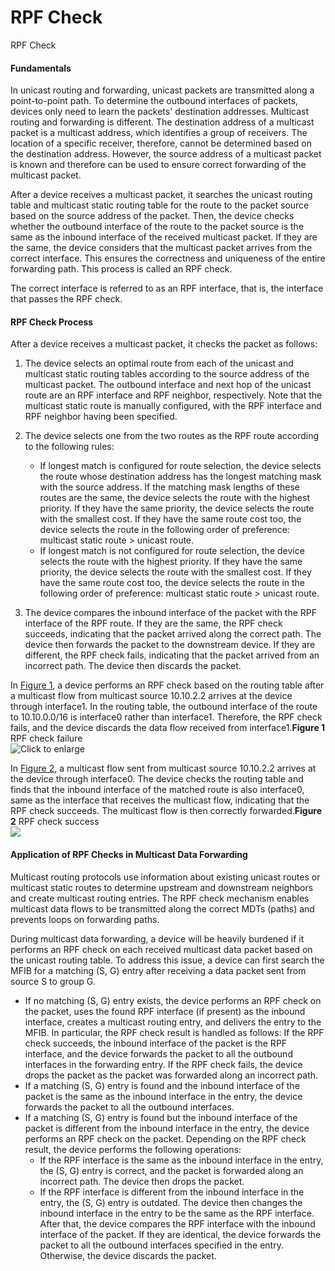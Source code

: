RPF Check
=========

RPF Check

#### Fundamentals

In unicast routing and forwarding, unicast packets are transmitted along a point-to-point path. To determine the outbound interfaces of packets, devices only need to learn the packets' destination addresses. Multicast routing and forwarding is different. The destination address of a multicast packet is a multicast address, which identifies a group of receivers. The location of a specific receiver, therefore, cannot be determined based on the destination address. However, the source address of a multicast packet is known and therefore can be used to ensure correct forwarding of the multicast packet.

After a device receives a multicast packet, it searches the unicast routing table and multicast static routing table for the route to the packet source based on the source address of the packet. Then, the device checks whether the outbound interface of the route to the packet source is the same as the inbound interface of the received multicast packet. If they are the same, the device considers that the multicast packet arrives from the correct interface. This ensures the correctness and uniqueness of the entire forwarding path. This process is called an RPF check.

The correct interface is referred to as an RPF interface, that is, the interface that passes the RPF check.


#### RPF Check Process

After a device receives a multicast packet, it checks the packet as follows:

1. The device selects an optimal route from each of the unicast and multicast static routing tables according to the source address of the multicast packet. The outbound interface and next hop of the unicast route are an RPF interface and RPF neighbor, respectively. Note that the multicast static route is manually configured, with the RPF interface and RPF neighbor having been specified.
2. The device selects one from the two routes as the RPF route according to the following rules:
   
   * If longest match is configured for route selection, the device selects the route whose destination address has the longest matching mask with the source address. If the matching mask lengths of these routes are the same, the device selects the route with the highest priority. If they have the same priority, the device selects the route with the smallest cost. If they have the same route cost too, the device selects the route in the following order of preference: multicast static route > unicast route.
   * If longest match is not configured for route selection, the device selects the route with the highest priority. If they have the same priority, the device selects the route with the smallest cost. If they have the same route cost too, the device selects the route in the following order of preference: multicast static route > unicast route.
3. The device compares the inbound interface of the packet with the RPF interface of the RPF route. If they are the same, the RPF check succeeds, indicating that the packet arrived along the correct path. The device then forwards the packet to the downstream device. If they are different, the RPF check fails, indicating that the packet arrived from an incorrect path. The device then discards the packet.

In [Figure 1](#EN-US_CONCEPT_0000001130782776__fig_dc_fd_mrm_000501), a device performs an RPF check based on the routing table after a multicast flow from multicast source 10.10.2.2 arrives at the device through interface1. In the routing table, the outbound interface of the route to 10.10.0.0/16 is interface0 rather than interface1. Therefore, the RPF check fails, and the device discards the data flow received from interface1.**Figure 1** RPF check failure  
![](figure/en-us_image_0000001176662569.png "Click to enlarge")

In [Figure 2](#EN-US_CONCEPT_0000001130782776__fig_dc_fd_mrm_000502), a multicast flow sent from multicast source 10.10.2.2 arrives at the device through interface0. The device checks the routing table and finds that the inbound interface of the matched route is also interface0, same as the interface that receives the multicast flow, indicating that the RPF check succeeds. The multicast flow is then correctly forwarded.**Figure 2** RPF check success  
![](figure/en-us_image_0000001130623024.png)


#### Application of RPF Checks in Multicast Data Forwarding

Multicast routing protocols use information about existing unicast routes or multicast static routes to determine upstream and downstream neighbors and create multicast routing entries. The RPF check mechanism enables multicast data flows to be transmitted along the correct MDTs (paths) and prevents loops on forwarding paths.

During multicast data forwarding, a device will be heavily burdened if it performs an RPF check on each received multicast data packet based on the unicast routing table. To address this issue, a device can first search the MFIB for a matching (S, G) entry after receiving a data packet sent from source S to group G.

* If no matching (S, G) entry exists, the device performs an RPF check on the packet, uses the found RPF interface (if present) as the inbound interface, creates a multicast routing entry, and delivers the entry to the MFIB. In particular, the RPF check result is handled as follows: If the RPF check succeeds, the inbound interface of the packet is the RPF interface, and the device forwards the packet to all the outbound interfaces in the forwarding entry. If the RPF check fails, the device drops the packet as the packet was forwarded along an incorrect path.
* If a matching (S, G) entry is found and the inbound interface of the packet is the same as the inbound interface in the entry, the device forwards the packet to all the outbound interfaces.
* If a matching (S, G) entry is found but the inbound interface of the packet is different from the inbound interface in the entry, the device performs an RPF check on the packet. Depending on the RPF check result, the device performs the following operations:
  + If the RPF interface is the same as the inbound interface in the entry, the (S, G) entry is correct, and the packet is forwarded along an incorrect path. The device then drops the packet.
  + If the RPF interface is different from the inbound interface in the entry, the (S, G) entry is outdated. The device then changes the inbound interface in the entry to be the same as the RPF interface. After that, the device compares the RPF interface with the inbound interface of the packet. If they are identical, the device forwards the packet to all the outbound interfaces specified in the entry. Otherwise, the device discards the packet.